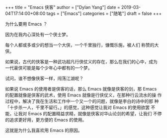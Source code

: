 +++title = "Emacs 侠客"author = ["Dylan Yang"]date = 2019-03-04T17:14:00+08:00tags = ["Emacs"]categories = ["随笔"]draft = false+++为什么要用 Emacs ？因为在我内心深处有一个侠士梦。每个人都或多或少的想当一个大侠，一个千里独行，慷慨乐施，被人们称赞的大侠。如果说，古代的侠客是一种武功超凡行侠仗义的存在，那么在我们的心中，成为一代豪侠可能是每个少年心中都有的一个梦。试问，谁不想像侠客一样，闯荡江湖呢？如果说 Emacs 的使用者是侠客的话，那么 Emacs 就像是侠客的剑，那 Emacs的配置就像是侠客的武术，使用 Emacs 就像是行侠仗义，在那种行云流水的操作过程中，解决了我在生活和工作中一个又一个的问题，就像是李白的诗中的那种「十步杀一人，千里不留行。」的感觉，这种感觉让我对 Emacs 的使用欲罢不能，让我对 Emacs 的配置精益求精，就像是侠客对华山论剑的希望，让我们不停的追求更好用，更方便的 Emacs 的使用。这就是为什么我喜欢用 Emacs 的原因。